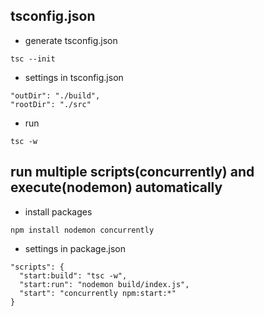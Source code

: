 ## tsconfig.json

- generate tsconfig.json

```
tsc --init
```

- settings in tsconfig.json

```
"outDir": "./build",
"rootDir": "./src"
```

- run

```
tsc -w
```

## run multiple scripts(concurrently) and execute(nodemon) automatically

- install packages

```
npm install nodemon concurrently
```

- settings in package.json

```
"scripts": {
  "start:build": "tsc -w",
  "start:run": "nodemon build/index.js",
  "start": "concurrently npm:start:*"
}
```
